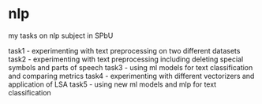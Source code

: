 # nlp
my tasks on nlp subject in SPbU

task1 - experimenting with text preprocessing on two different datasets
task2 - experimenting with text preprocessing including deleting special symbols and parts of speech
task3 - using ml models for text classification and comparing metrics
task4 - experimenting with different vectorizers and application of LSA
task5 - using new ml models and mlp for text classification 
